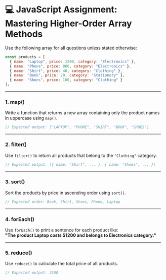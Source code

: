 # 💻 JavaScript Assignment: Mastering Higher-Order Array Methods

Use the following array for all questions unless stated otherwise:

```javascript
const products = [
  { name: "Laptop", price: 1200, category: "Electronics" },
  { name: "Phone", price: 800, category: "Electronics" },
  { name: "Shirt", price: 40, category: "Clothing" },
  { name: "Book", price: 20, category: "Stationery" },
  { name: "Shoes", price: 100, category: "Clothing" }
];
```

---

### 1. map()
Write a function that returns a new array containing only the product names in uppercase using `map()`.

```javascript
// Expected output: ["LAPTOP", "PHONE", "SHIRT", "BOOK", "SHOES"]
```

---

### 2. filter()
Use `filter()` to return all products that belong to the `"Clothing"` category.

```javascript
// Expected output: [{ name: "Shirt", ... }, { name: "Shoes", ... }]
```

---

### 3. sort()
Sort the products by price in ascending order using `sort()`.

```javascript
// Expected order: Book, Shirt, Shoes, Phone, Laptop
```

---

### 4. forEach()
Use `forEach()` to print a sentence for each product like:  
**"The product Laptop costs $1200 and belongs to Electronics category."**

---

### 5. reduce()
Use `reduce()` to calculate the total price of all products.

```javascript
// Expected output: 2160
```
